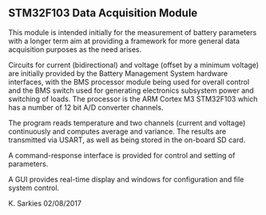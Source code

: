 STM32F103 Data Acquisition Module
---------------------------------

This module is intended initially for the measurement of battery parameters
with a longer term aim at providing a framework for more general data
acquisition purposes as the need arises.

Circuits for current (bidirectional) and voltage (offset by a minimum voltage)
are initially provided by the Battery Management System hardware interfaces,
with the BMS processor module being used for overall control and the BMS switch
used for generating electronics subsystem power and switching of loads. The
processor is the ARM Cortex M3 STM32F103 which has a number of 12 bit A/D
converter channels.

The program reads temperature and two channels (current and voltage)
continuously and computes average and variance. The results are transmitted via
USART, as well as being stored in the on-board SD card.

A command-response interface is provided for control and setting of parameters.

A GUI provides real-time display and windows for configuration and file system
control.

K. Sarkies 02/08/2017

